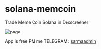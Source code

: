# solana-memcoin
Trade Meme Coin Solana in Dexscreener

![page](https://github.com/user-attachments/assets/d96b5414-3608-48fe-8aa9-24c0e2dc960c)


App is free PM me TELEGRAM : [sarmaadmin](https://t.me/sarmaadmin)
